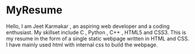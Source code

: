 # MyResume
Hello, I am Jeet Karmakar , an aspiring web developer and a coding enthusiast.
My skillset include C , Python , C++ , HTML5 and CSS3.
This is my resume in the form of a single static webpage written in HTML and CSS.
I have mainly used html with internal css to build the webpage.
